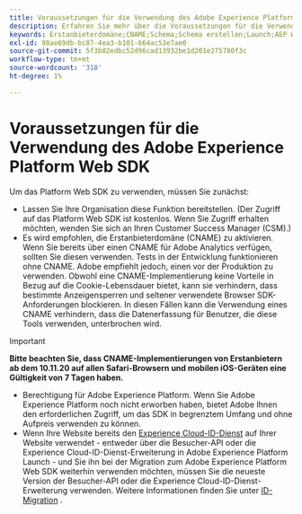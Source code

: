 ```yaml
---
title: Voraussetzungen für die Verwendung des Adobe Experience Platform Web SDK
description: Erfahren Sie mehr über die Voraussetzungen für die Verwendung des Adobe Experience Platform Web SDK.
keywords: Erstanbieterdomäne;CNAME;Schema;Schema erstellen;Launch;AEP Web SDK-Erweiterung;Erweiterung;Konfigurations-ID;Konfigurationstool;Datenelement erstellen;Datenelement erstellen;XDM-Objekt;sendEvent;Ereignis senden;
exl-id: 98ae69db-bc87-4ea3-b101-664ac53e7ae0
source-git-commit: 5f3b82edbc52d96cad13932be1d201e275780f3c
workflow-type: tm+mt
source-wordcount: '318'
ht-degree: 1%

---
```


# Voraussetzungen für die Verwendung des Adobe Experience Platform Web SDK

Um das Platform Web SDK zu verwenden, müssen Sie zunächst:

- Lassen Sie Ihre Organisation diese Funktion bereitstellen. (Der Zugriff auf das Platform Web SDK ist kostenlos. Wenn Sie Zugriff erhalten möchten, wenden Sie sich an Ihren Customer Success Manager (CSM).)
- Es wird empfohlen, die Erstanbieterdomäne (CNAME) zu aktivieren. Wenn Sie bereits über einen CNAME für Adobe Analytics verfügen, sollten Sie diesen verwenden. Tests in der Entwicklung funktionieren ohne CNAME. Adobe empfiehlt jedoch, einen vor der Produktion zu verwenden. Obwohl eine CNAME-Implementierung keine Vorteile in Bezug auf die Cookie-Lebensdauer bietet, kann sie verhindern, dass bestimmte Anzeigensperren und seltener verwendete Browser SDK-Anforderungen blockieren. In diesen Fällen kann die Verwendung eines CNAME verhindern, dass die Datenerfassung für Benutzer, die diese Tools verwenden, unterbrochen wird.

>[!IMPORTANT]
>
>**Bitte beachten Sie, dass CNAME-Implementierungen von Erstanbietern ab dem 10.11.20 auf allen Safari-Browsern und mobilen iOS-Geräten eine Gültigkeit von 7 Tagen haben.**

- Berechtigung für Adobe Experience Platform. Wenn Sie Adobe Experience Platform noch nicht erworben haben, bietet Adobe Ihnen den erforderlichen Zugriff, um das SDK in begrenztem Umfang und ohne Aufpreis verwenden zu können.
- Wenn Ihre Website bereits den [Experience Cloud-ID-Dienst](https://experienceleague.adobe.com/docs/experience-platform/edge/identity/overview.html) auf Ihrer Website verwendet - entweder über die Besucher-API oder die Experience Cloud-ID-Dienst-Erweiterung in Adobe Experience Platform Launch - und Sie ihn bei der Migration zum Adobe Experience Platform Web SDK weiterhin verwenden möchten, müssen Sie die neueste Version der Besucher-API oder die Experience Cloud-ID-Dienst-Erweiterung verwenden. Weitere Informationen finden Sie unter [ID-Migration](https://experienceleague.adobe.com/docs/experience-platform/edge/identity/overview.html?lang=en#identity) .
